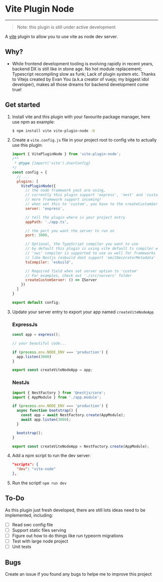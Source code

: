 # Vite Plugin Node
-----
> Note: this plugin is still under active development

A [vite](https://vitejs.dev/) plugin to allow you to use vite as node dev server.

## Why?
- While frontend development tooling is evolving rapidly in recent years, backend DX is still like in stone age. No hot module replacement; Typescript recompiling slow as funk; Lack of plugin system etc. Thanks to Vitejs created by Evan You (a.k.a creator of vuejs; my biggest idol developer), makes all those dreams for backend development come true!

## Get started
1. Install vite and this plugin with your favourite package manager, here use npm as example:
    ```bash
    $ npm install vite vite-plugin-node -D
    ```
2. Create a `vite.config.js` file in your project root to config vite to actually use this plugin:
    ```js
    import { VitePluginNode } from 'vite-plugin-node';
    /**
     * @type {import('vite').UserConfig}
    */
    const config = {
      // ...
      plugins: [
        VitePluginNode({
          // the node framework yout are using, 
          // currently this plugin support 'express', 'nest' and 'custom',
          // more framework support incoming!
          // when set this to 'custom', you have to the createCustomServer option // to tell the plugin how to create/start/... your node server
          server: 'express', 

          // tell the plugin where is your project entry
          appPath: './app.ts',

          // the port you want the server to run on
          port: 3000,

          // Optional, the TypeScript compiler you want to use
          // by default this plugin is using vite default ts compiler which is esbuild
          // 'swc' compiler is supported to use as well for frameworks
          // like Nestjs (esbuild dont support 'emitDecoratorMetadata' yet)
          tsCompiler: 'esbuild',

          // Required field when set server option to 'custom'
          // For examples, check out './src/servers' folder
          createCustomServer: () => IServer
        })
      ]
    }

    export default config;

    ```  

3. Update your server entry to export your app named `createViteNodeApp`
    ### ExpressJs
    ```ts
    const app = express();

    // your beautiful code...

    if (process.env.NODE_ENV === 'production') {
      app.listen(3000)
    }

    export const createViteNodeApp = app;
    ```

    ### NestJs
    ```ts
    import { NestFactory } from '@nestjs/core';
    import { AppModule } from './app.module';

    if (process.env.NODE_ENV === 'production') {
      async function bootstrap() {
        const app = await NestFactory.create(AppModule);
        await app.listen(3000);
      }

      bootstrap();
    }

    export const createViteNodeApp = NestFactory.create(AppModule);

    ```
4. Add a npm script to run the dev server:
    ```json
    "scripts": {
      "dev": "vite-node"
    },
    ```  

5. Run the script! `npm run dev`

## To-Do
As this plugin just fresh developed, there are still lots ideas need to be implemented, including:  
  - [ ] Read swc config file
  - [ ] Support static files serving
  - [ ] Figure out how to do things like run typeorm migrations
  - [ ] Test with large node project
  - [ ] Unit tests

## Bugs
Create an issue if you found any bugs to helpe me to improve this project

